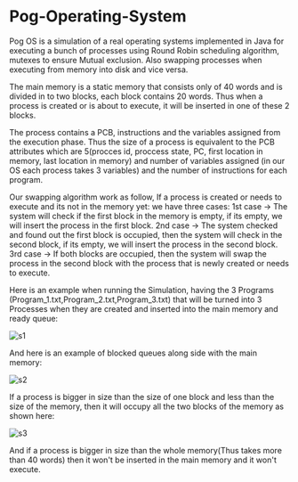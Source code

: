 # Pog-Operating-System
Pog OS is a simulation of a real operating systems implemented in Java for executing a bunch of processes using Round Robin scheduling algorithm, mutexes to ensure Mutual exclusion. Also swapping processes when executing from memory into disk and vice versa.

The main memory is a static memory that consists only of 40 words and is divided in to two blocks, each block contains 20 words. Thus when a process is created or is about to execute, it will be inserted in one of these 2 blocks.

The process contains a PCB, instructions and the variables assigned from the execution phase. Thus the size of a process is equivalent to the PCB attributes which are 5(procces id, proccess state, PC, first location in memory, last location in memory) and number of variables assigned (in our OS each process takes 3 variables) and the number of instructions for each program.

Our swapping algorithm work as follow, If a process is created or needs to execute and its not in the memory yet:
we have three cases: 1st case -> The system will check if the first block in the memory is empty, if its empty, we will insert the process in the first block.
                     2nd case -> The system checked and found out the first block is occupied, then the system will check in the second block, if its empty, we will                                      insert the process in the second block.
                     3rd case -> If both blocks are occupied, then the system will swap the process in the second block with the process that is newly created or needs                                    to execute.
  

Here is an example when running the Simulation, having the 3 Programs (Program_1.txt,Program_2.txt,Program_3.txt) that will be turned into 3 Processes when they are created and inserted into the main memory and ready queue:

![s1](https://user-images.githubusercontent.com/105018459/171850792-79847a43-c307-4ff9-9e78-1f4bb89d80de.PNG)



And here is an example of blocked queues along side with the main memory:

![s2](https://user-images.githubusercontent.com/105018459/171852185-c07f5f82-3657-4ed6-baa1-54df79a64e9e.PNG)




If a process is bigger in size than the size of one block and less than the size of the memory, then it will occupy all the two blocks of the memory as shown here:
  
![s3](https://user-images.githubusercontent.com/105018459/171852555-d15ae973-47cf-4695-a34a-9d04bfa2f470.PNG)



And if a process is bigger in size than the whole memory(Thus takes more than 40 words) then it won't be inserted in the main memory and it won't execute.
